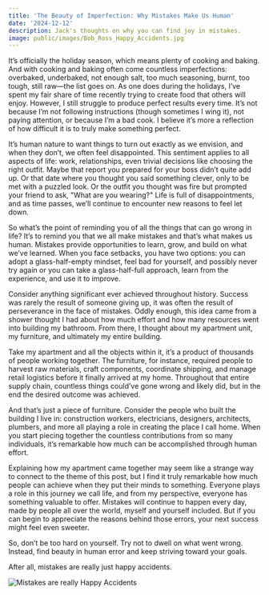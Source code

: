 ```yaml
---
title: 'The Beauty of Imperfection: Why Mistakes Make Us Human'
date: '2024-12-12'
description: Jack's thoughts on why you can find joy in mistakes.
image: public/images/Bob_Ross_Happy_Accidents.jpg
---
```


It’s officially the holiday season, which means plenty of cooking and baking. And with cooking and baking often come countless imperfections: overbaked, underbaked, not enough salt, too much seasoning, burnt, too tough, still raw—the list goes on. As one does during the holidays, I’ve spent my fair share of time recently trying to create food that others will enjoy. However, I still struggle to produce perfect results every time. It’s not because I’m not following instructions (though sometimes I wing it), not paying attention, or because I’m a bad cook. I believe it’s more a reflection of how difficult it is to truly make something perfect.

It’s human nature to want things to turn out exactly as we envision, and when they don’t, we often feel disappointed. This sentiment applies to all aspects of life: work, relationships, even trivial decisions like choosing the right outfit. Maybe that report you prepared for your boss didn’t quite add up. Or that date where you thought you said something clever, only to be met with a puzzled look. Or the outfit you thought was fire but prompted your friend to ask, "What are you wearing?" Life is full of disappointments, and as time passes, we’ll continue to encounter new reasons to feel let down.

So what’s the point of reminding you of all the things that can go wrong in life? It’s to remind you that we all make mistakes and that’s what makes us human. Mistakes provide opportunities to learn, grow, and build on what we’ve learned. When you face setbacks, you have two options: you can adopt a glass-half-empty mindset, feel bad for yourself, and possibly never try again or you can take a glass-half-full approach, learn from the experience, and use it to improve.

Consider anything significant ever achieved throughout history. Success was rarely the result of someone giving up, it was often the result of perseverance in the face of mistakes.
Oddly enough, this idea came from a shower thought I had about how much effort and how many resources went into building my bathroom. From there, I thought about my apartment unit, my furniture, and ultimately my entire building.

Take my apartment and all the objects within it, it’s a product of thousands of people working together. The furniture, for instance, required people to harvest raw materials, craft components, coordinate shipping, and manage retail logistics before it finally arrived at my home. Throughout that entire supply chain, countless things could’ve gone wrong and likely did, but in the end the desired outcome was achieved.

And that’s just a piece of furniture. Consider the people who built the building I live in: construction workers, electricians, designers, architects, plumbers, and more all playing a role in creating the place I call home. When you start piecing together the countless contributions from so many individuals, it’s remarkable how much can be accomplished through human effort.

Explaining how my apartment came together may seem like a strange way to connect to the theme of this post, but I find it truly remarkable how much people can achieve when they put their minds to something. Everyone plays a role in this journey we call life, and from my perspective, everyone has something valuable to offer. Mistakes will continue to happen every day, made by people all over the world, myself and yourself included. But if you can begin to appreciate the reasons behind those errors, your next success might feel even sweeter.

So, don’t be too hard on yourself. Try not to dwell on what went wrong. Instead, find beauty in human error and keep striving toward your goals.

After all, mistakes are really just happy accidents.

![Mistakes are really Happy Accidents](/images/Bob_Ross_Happy_Accidents.jpg "Mistakes are really Happy Accidents")